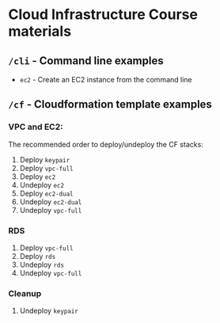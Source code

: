 # Cloud Infrastructure Course materials

## `/cli` - Command line examples

- `ec2` - Create an EC2 instance from the command line

## `/cf` - Cloudformation template examples

### VPC and EC2:

The recommended order to deploy/undeploy the CF stacks:

1. Deploy `keypair`
1. Deploy `vpc-full`
1. Deploy `ec2`
1. Undeploy `ec2`
1. Deploy `ec2-dual`
1. Undeploy `ec2-dual`
1. Undeploy `vpc-full`

### RDS

1. Deploy `vpc-full`
1. Deploy `rds`
1. Undeploy `rds`
1. Undeploy `vpc-full`

### Cleanup

1. Undeploy `keypair`
